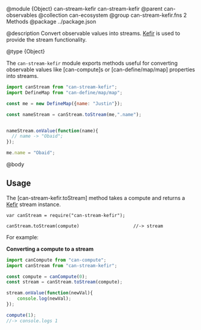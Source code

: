 @module {Object} can-stream-kefir can-stream-kefir
@parent can-observables
@collection can-ecosystem
@group can-stream-kefir.fns 2 Methods
@package ../package.json

@description Convert observable values into streams. [Kefir](https://rpominov.github.io/kefir/) is used to provide the stream functionality.

@type {Object}

  The `can-stream-kefir` module exports methods useful for converting observable values like [can-compute]s
  or [can-define/map/map] properties into streams.

  ```js
import canStream from "can-stream-kefir";
import DefineMap from "can-define/map/map";

const me = new DefineMap({name: "Justin"});

const nameStream = canStream.toStream(me,".name");


nameStream.onValue(function(name){
	// name -> "Obaid";
});

me.name = "Obaid";
  ```

@body

## Usage

The [can-stream-kefir.toStream] method takes a compute and returns a [Kefir](https://rpominov.github.io/kefir/) stream instance.

```
var canStream = require("can-stream-kefir");

canStream.toStream(compute)                    //-> stream
```

For example:

__Converting a compute to a stream__

```js
import canCompute from "can-compute";
import canStream from "can-stream-kefir";

const compute = canCompute(0);
const stream = canStream.toStream(compute);

stream.onValue(function(newVal){
	console.log(newVal);
});

compute(1);
//-> console.logs 1
```
